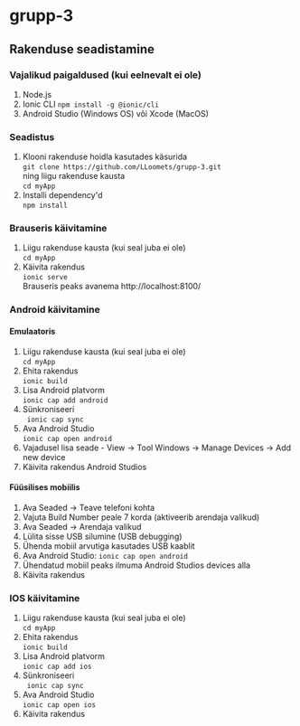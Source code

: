 # grupp-3

## Rakenduse seadistamine

### Vajalikud paigaldused (kui eelnevalt ei ole)
1. Node.js
2. Ionic CLI `npm install -g @ionic/cli`
3. Android Studio (Windows OS) või Xcode (MacOS)

### Seadistus
1. Klooni rakenduse hoidla kasutades käsurida <br />
`git clone https://github.com/LLoomets/grupp-3.git` <br />
ning liigu rakenduse kausta <br />
`cd myApp`
2. Installi dependency'd <br />
   `npm install`

### Brauseris käivitamine
1. Liigu rakenduse kausta (kui seal juba ei ole) <br />
`cd myApp`
2. Käivita rakendus <br />
`ionic serve` <br />
Brauseris peaks avanema http://localhost:8100/

### Android käivitamine
#### Emulaatoris
1. Liigu rakenduse kausta (kui seal juba ei ole) <br />
`cd myApp`
2. Ehita rakendus <br />
`ionic build`
3. Lisa Android platvorm <br />
`ionic cap add android`
4. Sünkroniseeri <br />
` ionic cap sync`
5. Ava Android Studio <br />
`ionic cap open android`
6. Vajadusel lisa seade - View -> Tool Windows -> Manage Devices -> Add new device
7. Käivita rakendus Android Studios

#### Füüsilises mobiilis
1. Ava Seaded -> Teave telefoni kohta
2. Vajuta Build Number peale 7 korda (aktiveerib arendaja valikud)
3. Ava Seaded -> Arendaja valikud
4. Lülita sisse USB silumine (USB debugging)
5. Ühenda mobiil arvutiga kasutades USB kaablit
6. Ava Android Studio:
`ionic cap open android`
7. Ühendatud mobiil peaks ilmuma Android Studios devices alla
8. Käivita rakendus

### IOS käivitamine
1. Liigu rakenduse kausta (kui seal juba ei ole) <br />
`cd myApp`
2. Ehita rakendus <br />
`ionic build`
3. Lisa Android platvorm <br />
`ionic cap add ios`
4. Sünkroniseeri <br />
` ionic cap sync`
5. Ava Android Studio <br />
`ionic cap open ios`
7. Käivita rakendus



